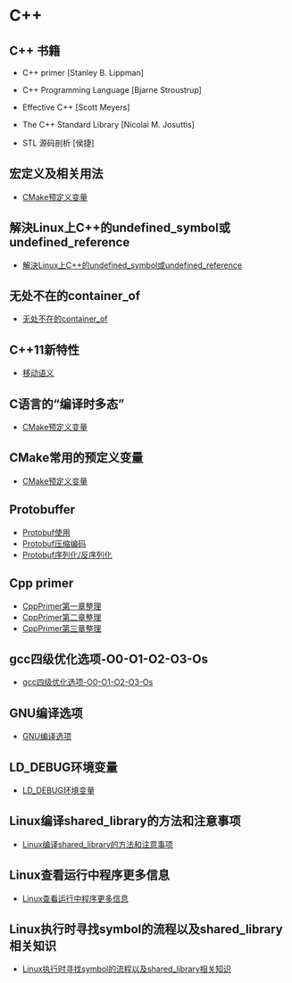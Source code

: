 # C++

## C++ 书籍
* C++ primer [Stanley B. Lippman]

* C++ Programming Language [Bjarne Stroustrup]

* Effective C++ [Scott Meyers]

* The C++ Standard Library [Nicolai M. Josuttis]

* STL 源码剖析 [侯捷]

## 宏定义及相关用法
- [CMake预定义变量](https://github.com/believeszw/CS-Notes/blob/master/notes/语言/C++/宏定义及相关用法.md)

## 解決Linux上C++的undefined_symbol或undefined_reference
- [解決Linux上C++的undefined_symbol或undefined_reference](https://github.com/believeszw/CS-Notes/blob/master/notes/语言/C++/解決Linux上C++的undefined_symbol或undefined_reference.md)

## 无处不在的container_of
- [无处不在的container_of](https://github.com/believeszw/CS-Notes/blob/master/notes/语言/C++/无处不在的container_of.md)

## C++11新特性
- [移动语义](https://github.com/believeszw/CS-Notes/blob/master/notes/语言/C++/移动语义.md)

## C语言的“编译时多态”
- [CMake预定义变量](https://github.com/believeszw/CS-Notes/blob/master/notes/语言/C++/C语言的“编译时多态”.md)

## CMake常用的预定义变量
- [CMake预定义变量](https://github.com/believeszw/CS-Notes/blob/master/notes/语言/C++/CMake预定义变量.md)

## Protobuffer
- [Protobuf使用](https://github.com/believeszw/CS-Notes/blob/master/notes/语言/C++/Protobuf使用.md)
- [Protobuf压缩编码](https://github.com/believeszw/CS-Notes/blob/master/notes/语言/C++/ProtocolBuffersEncode.md)
- [Protobuf序列化/反序列化](https://github.com/believeszw/CS-Notes/blob/master/notes/语言/C++/ProtocolBuffersDecode.md)

## Cpp primer
- [CppPrimer第一章整理](https://github.com/believeszw/CS-Notes/blob/master/notes/语言/C++/CppPrimer第一章整理.md)
- [CppPrimer第二章整理](https://github.com/believeszw/CS-Notes/blob/master/notes/语言/C++/CppPrimer第二章整理.md)
- [CppPrimer第三章整理](https://github.com/believeszw/CS-Notes/blob/master/notes/语言/C++/CppPrimer第三章整理.md)

## gcc四级优化选项-O0-O1-O2-O3-Os
- [gcc四级优化选项-O0-O1-O2-O3-Os](https://github.com/believeszw/CS-Notes/blob/master/notes/语言/C++/gcc四级优化选项-O0-O1-O2-O3-Os.md)

## GNU编译选项
- [GNU编译选项](https://github.com/believeszw/CS-Notes/blob/master/notes/语言/C++/GNU编译选项.md)

## LD_DEBUG环境变量
- [LD_DEBUG环境变量](https://github.com/believeszw/CS-Notes/blob/master/notes/语言/C++/LD_DEBUG环境变量.md)

## Linux编译shared_library的方法和注意事项
- [Linux编译shared_library的方法和注意事项](https://github.com/believeszw/CS-Notes/blob/master/notes/语言/C++/Linux编译shared_library的方法和注意事项.md)

## Linux查看运行中程序更多信息
- [Linux查看运行中程序更多信息](https://github.com/believeszw/CS-Notes/blob/master/notes/语言/C++/Linux查看运行中程序更多信息.md)

## Linux执行时寻找symbol的流程以及shared_library相关知识
- [Linux执行时寻找symbol的流程以及shared_library相关知识](https://github.com/believeszw/CS-Notes/blob/master/notes/语言/C++/Linux执行时寻找symbol的流程以及shared_library相关知识.md)
